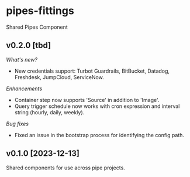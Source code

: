 # pipes-fittings

Shared Pipes Component

## v0.2.0 [tbd]

*What's new?*

* New credentials support: Turbot Guardrails, BitBucket, Datadog, Freshdesk, JumpCloud, ServiceNow. 

*Enhancements*

* Container step now supports 'Source' in addition to 'Image'.
* Query trigger schedule now works with cron expression and interval string (hourly, daily, weekly).

*Bug fixes*

* Fixed an issue in the bootstrap process for identifying the config path.

## v0.1.0 [2023-12-13]

Shared components for use across pipe projects.